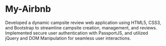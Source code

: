 # My-Airbnb

Developed a dynamic campsite review web application using HTML5, CSS3, and Bootstrap to streamline campsite creation, management, and reviews. Implemented secure user authentication with PassportJS, and utilized jQuery and DOM Manipulation for seamless user interactions.
